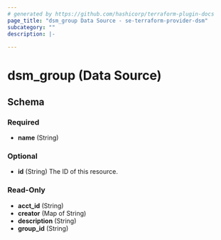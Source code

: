 ```yaml
---
# generated by https://github.com/hashicorp/terraform-plugin-docs
page_title: "dsm_group Data Source - se-terraform-provider-dsm"
subcategory: ""
description: |-
  
---
```


# dsm_group (Data Source)





<!-- schema generated by tfplugindocs -->
## Schema

### Required

- **name** (String)

### Optional

- **id** (String) The ID of this resource.

### Read-Only

- **acct_id** (String)
- **creator** (Map of String)
- **description** (String)
- **group_id** (String)



